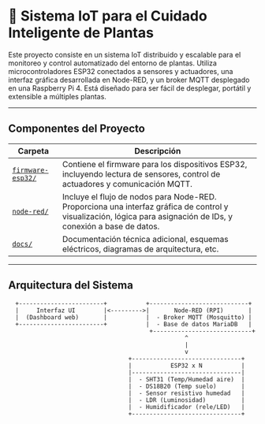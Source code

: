 # 🌱 Sistema IoT para el Cuidado Inteligente de Plantas

Este proyecto consiste en un sistema IoT distribuido y escalable para el monitoreo y control automatizado del entorno de plantas. Utiliza microcontroladores ESP32 conectados a sensores y actuadores, una interfaz gráfica desarrollada en Node-RED, y un broker MQTT desplegado en una Raspberry Pi 4. Está diseñado para ser fácil de desplegar, portátil y extensible a múltiples plantas.

---

## Componentes del Proyecto

| Carpeta           | Descripción |
|------------------|-------------|
| [`firmware-esp32/`](./firmware-esp32) | Contiene el firmware para los dispositivos ESP32, incluyendo lectura de sensores, control de actuadores y comunicación MQTT. |
| [`node-red/`](./node-red)           | Incluye el flujo de nodos para Node-RED. Proporciona una interfaz gráfica de control y visualización, lógica para asignación de IDs, y conexión a base de datos. |
| [`docs/`](./docs)    | Documentación técnica adicional, esquemas eléctricos, diagramas de arquitectura, etc. |

---

## Arquitectura del Sistema

```text
  +------------------------+           +----------------------------+
  |     Interfaz UI        |<--------->|       Node-RED (RPI)       |
  |  (Dashboard web)       |           |  - Broker MQTT (Mosquitto) |
  +------------------------+           |  - Base de datos MariaDB   |
                                        +----------------------------+
                                                  ^
                                                  |
                                                  v
                                  +-------------------------------+
                                  |           ESP32 x N           |
                                  |-------------------------------|
                                  |  - SHT31 (Temp/Humedad aire)  |
                                  |  - DS18B20 (Temp suelo)       |
                                  |  - Sensor resistivo humedad   |
                                  |  - LDR (Luminosidad)          |
                                  |  - Humidificador (rele/LED)   |
                                  +-------------------------------+
